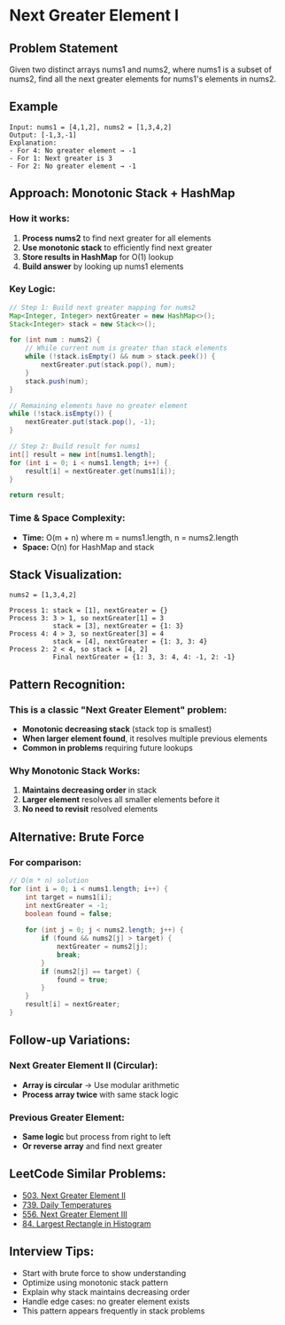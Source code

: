 # Next Greater Element I

## Problem Statement
Given two distinct arrays nums1 and nums2, where nums1 is a subset of nums2, find all the next greater elements for nums1's elements in nums2.

## Example
```
Input: nums1 = [4,1,2], nums2 = [1,3,4,2]
Output: [-1,3,-1]
Explanation:
- For 4: No greater element → -1
- For 1: Next greater is 3
- For 2: No greater element → -1
```

## Approach: Monotonic Stack + HashMap

### How it works:
1. **Process nums2** to find next greater for all elements
2. **Use monotonic stack** to efficiently find next greater
3. **Store results in HashMap** for O(1) lookup
4. **Build answer** by looking up nums1 elements

### Key Logic:
```java
// Step 1: Build next greater mapping for nums2
Map<Integer, Integer> nextGreater = new HashMap<>();
Stack<Integer> stack = new Stack<>();

for (int num : nums2) {
    // While current num is greater than stack elements
    while (!stack.isEmpty() && num > stack.peek()) {
        nextGreater.put(stack.pop(), num);
    }
    stack.push(num);
}

// Remaining elements have no greater element
while (!stack.isEmpty()) {
    nextGreater.put(stack.pop(), -1);
}

// Step 2: Build result for nums1
int[] result = new int[nums1.length];
for (int i = 0; i < nums1.length; i++) {
    result[i] = nextGreater.get(nums1[i]);
}

return result;
```

### Time & Space Complexity:
- **Time:** O(m + n) where m = nums1.length, n = nums2.length
- **Space:** O(n) for HashMap and stack

## Stack Visualization:
```
nums2 = [1,3,4,2]

Process 1: stack = [1], nextGreater = {}
Process 3: 3 > 1, so nextGreater[1] = 3
           stack = [3], nextGreater = {1: 3}
Process 4: 4 > 3, so nextGreater[3] = 4
           stack = [4], nextGreater = {1: 3, 3: 4}
Process 2: 2 < 4, so stack = [4, 2]
           Final nextGreater = {1: 3, 3: 4, 4: -1, 2: -1}
```

## Pattern Recognition:

### This is a classic "Next Greater Element" problem:
- **Monotonic decreasing stack** (stack top is smallest)
- **When larger element found**, it resolves multiple previous elements
- **Common in problems** requiring future lookups

### Why Monotonic Stack Works:
1. **Maintains decreasing order** in stack
2. **Larger element** resolves all smaller elements before it
3. **No need to revisit** resolved elements

## Alternative: Brute Force

### For comparison:
```java
// O(m * n) solution
for (int i = 0; i < nums1.length; i++) {
    int target = nums1[i];
    int nextGreater = -1;
    boolean found = false;
    
    for (int j = 0; j < nums2.length; j++) {
        if (found && nums2[j] > target) {
            nextGreater = nums2[j];
            break;
        }
        if (nums2[j] == target) {
            found = true;
        }
    }
    result[i] = nextGreater;
}
```

## Follow-up Variations:

### Next Greater Element II (Circular):
- **Array is circular** → Use modular arithmetic
- **Process array twice** with same stack logic

### Previous Greater Element:
- **Same logic** but process from right to left
- **Or reverse array** and find next greater

## LeetCode Similar Problems:
- [503. Next Greater Element II](https://leetcode.com/problems/next-greater-element-ii/)
- [739. Daily Temperatures](https://leetcode.com/problems/daily-temperatures/)
- [556. Next Greater Element III](https://leetcode.com/problems/next-greater-element-iii/)
- [84. Largest Rectangle in Histogram](https://leetcode.com/problems/largest-rectangle-in-histogram/)

## Interview Tips:
- Start with brute force to show understanding
- Optimize using monotonic stack pattern
- Explain why stack maintains decreasing order
- Handle edge cases: no greater element exists
- This pattern appears frequently in stack problems 